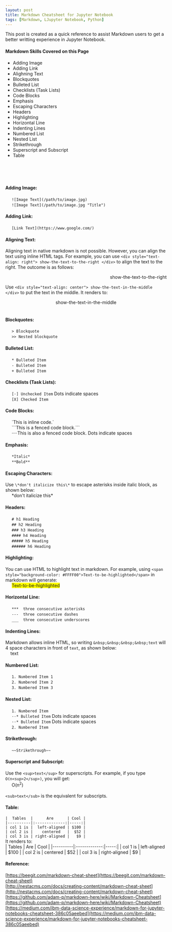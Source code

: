 ```yaml
---
layout: post
title: Markdown Cheatsheet for Jupyter Notebook
tags: [Markdown, LJupyter Notebook, Python]
---
```


This post is created as a quick reference to assist Markdown users to get a better writting experience in Jupyter Notebook.<br>

#### Markdown Skills Covered on this Page
* Adding Image
* Adding Link
* Alighning Text
* Blockquotes
* Bulleted List
* Checklists (Task Lists)
* Code Blocks
* Emphasis
* Escaping Characters
* Headers
* Highlighting
* Horizontal Line
* Indenting Lines
* Numbered List
* Nested List
* Strikethrough
* Superscript and Subscript
* Table
<br>
<br>
<br>


#### Adding Image:
&nbsp;&nbsp;&nbsp;&nbsp; `![Image Text](/path/to/image.jpg)`            <br>
&nbsp;&nbsp;&nbsp;&nbsp; `![Image Text](/path/to/image.jpg "Title")`    <br>

#### Adding Link:
&nbsp;&nbsp;&nbsp;&nbsp; `[Link Text](https://www.google.com/)`    <br>

#### Aligning Text:
Aligning text in native markdown is not possible. However, you can align the text using inline HTML tags. For example, you can use `<div style="text-align: right"> show-the-text-to-the-right </div>` to align the text to the right. The outcome is as follows:
<div style="text-align: right"> show-the-text-to-the-right </div>

Use `<div style="text-align: center"> show-the-text-in-the-middle </div>` to put the text in the middle. It renders to:
<div style="text-align: center"> show-the-text-in-the-middle </div>
<br>

#### Blockquotes:
&nbsp;&nbsp;&nbsp;&nbsp; `> Blockquote`            <br>
&nbsp;&nbsp;&nbsp;&nbsp; `>> Nested blockquote`    <br>

#### Bulleted List:
&nbsp;&nbsp;&nbsp;&nbsp; `* Bulleted Item`    <br>
&nbsp;&nbsp;&nbsp;&nbsp; `- Bulleted Item`    <br>
&nbsp;&nbsp;&nbsp;&nbsp; `+ Bulleted Item`    <br>

#### Checklists (Task Lists):
&nbsp;&nbsp;&nbsp;&nbsp; `[⋅] Unchecked Item`      Dots indicate spaces    <br>
&nbsp;&nbsp;&nbsp;&nbsp; `[X] Checked Item`    <br>

#### Code Blocks:
&nbsp;&nbsp;&nbsp;&nbsp; \`This is inline code.\`                                          <br>
&nbsp;&nbsp;&nbsp;&nbsp; \```This is a fenced code block.```                               <br>
&nbsp;&nbsp;&nbsp;&nbsp; ⋅⋅⋅⋅This is also a fenced code block.      Dots indicate spaces     <br>


#### Emphasis:
&nbsp;&nbsp;&nbsp;&nbsp; `*Italic*`    <br>
&nbsp;&nbsp;&nbsp;&nbsp; `**Bold**`    <br>

#### Escaping Characters:
Use `\*don't italicize this\*` to escape asterisks inside italic block, as shown below:   <br>
&nbsp;&nbsp;&nbsp;&nbsp; \*don't italicize this\*   <br>


#### Headers:
&nbsp;&nbsp;&nbsp;&nbsp; `# h1 Heading`    <br>
&nbsp;&nbsp;&nbsp;&nbsp; `## h2 Heading`    <br>
&nbsp;&nbsp;&nbsp;&nbsp; `### h3 Heading`    <br>
&nbsp;&nbsp;&nbsp;&nbsp; `#### h4 Heading`    <br>
&nbsp;&nbsp;&nbsp;&nbsp; `##### h5 Heading`    <br>
&nbsp;&nbsp;&nbsp;&nbsp; `###### h6 Heading`    <br>

#### Highlighting:
You can use HTML to highlight text in markdown. For example, using `<span style="background-color: #FFFF00">Text-to-be-highlighted</span>` in markdown will generate:    <br>
&nbsp;&nbsp;&nbsp;&nbsp; <span style="background-color: #FFFF00">Text-to-be-highlighted</span>    <br>

#### Horizontal Line:
&nbsp;&nbsp;&nbsp;&nbsp; `***  three consecutive asterisks `      <br>
&nbsp;&nbsp;&nbsp;&nbsp; `---  three consecutive dashes `         <br>
&nbsp;&nbsp;&nbsp;&nbsp; `___  three consecutive underscores `    <br>

#### Indenting Lines:
Markdown allows inline HTML, so writing `&nbsp;&nbsp;&nbsp;&nbsp;text` will 4 space characters in front of `text`, as shown below: <br>
&nbsp;&nbsp;&nbsp;&nbsp;text    <br>

#### Numbered List:
&nbsp;&nbsp;&nbsp;&nbsp; `1. Numbered Item 1`    <br>
&nbsp;&nbsp;&nbsp;&nbsp; `2. Numbered Item 2`    <br>
&nbsp;&nbsp;&nbsp;&nbsp; `3. Numbered Item 3`    <br>

#### Nested List:
&nbsp;&nbsp;&nbsp;&nbsp;  `1. Numbered Item`                            <br>
&nbsp;&nbsp;&nbsp;&nbsp;  `⋅⋅* Bulleted Item`    Dots indicate spaces    <br>
&nbsp;&nbsp;&nbsp;&nbsp;  `⋅⋅* Bulleted Item`    Dots indicate spaces    <br>
&nbsp;&nbsp;&nbsp;&nbsp;  `2. Numbered Item`                            <br>


#### Strikethrough:
&nbsp;&nbsp;&nbsp;&nbsp; `~~Strikethrough~~`    <br>

#### Superscript and Subscript:
Use the `<sup>text</sup>` for superscripts. For example, if you type `O(n<sup>2</sup>)`, you will get: <br>
&nbsp;&nbsp;&nbsp;&nbsp;  O(n<sup>2</sup>)     <br>
<br>
`<sub>text</sub>` is the equivalent for subscripts. <br>

#### Table:
`|  Tables  |      Are      | Cool |`    <br>
`|----------|:-------------:|-----:|`    <br>
`| col 1 is |  left-aligned | $100 |`    <br>
`| col 2 is |    centered   |  $52 |`    <br>
`| col 3 is | right-aligned |   $9 |`    <br>
It renders to:                           <br>
|  Tables  |      Are      | Cool |
|----------|:-------------:|-----:|
| col 1 is |  left-aligned | $100 |
| col 2 is |    centered   |  $52 |
| col 3 is | right-aligned |   $9 |
<br>

#### Reference:    <br>
[https://beegit.com/markdown-cheat-sheet](https://beegit.com/markdown-cheat-sheet) <br>
[http://nestacms.com/docs/creating-content/markdown-cheat-sheet](http://nestacms.com/docs/creating-content/markdown-cheat-sheet) <br>
[https://github.com/adam-p/markdown-here/wiki/Markdown-Cheatsheet](https://github.com/adam-p/markdown-here/wiki/Markdown-Cheatsheet) <br>
[https://medium.com/ibm-data-science-experience/markdown-for-jupyter-notebooks-cheatsheet-386c05aeebed](https://medium.com/ibm-data-science-experience/markdown-for-jupyter-notebooks-cheatsheet-386c05aeebed) <br>
